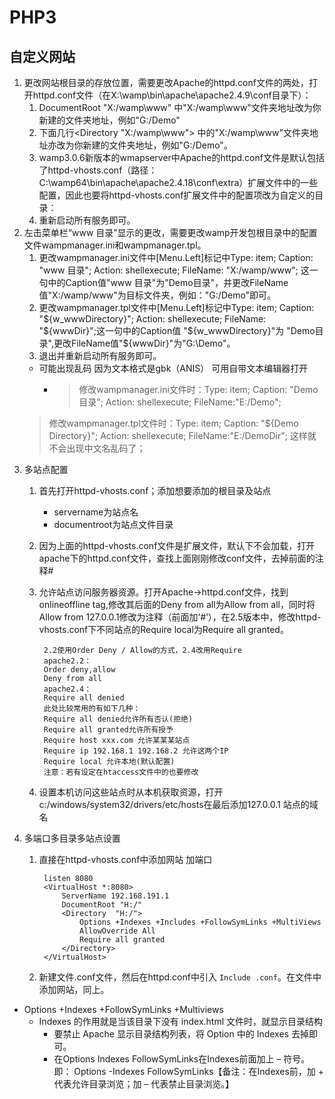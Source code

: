 # PHP3
## 自定义网站
1. 更改网站根目录的存放位置，需要更改Apache的httpd.conf文件的两处，打开httpd.conf文件（在X:\wamp\bin\apache\apache2.4.9\conf目录下）：
	1. DocumentRoot "X:/wamp\www" 中"X:/wamp\www"文件夹地址改为你新建的文件夹地址，例如"G:/Demo"
	2. 下面几行<Directory "X:/wamp\www"> 中的"X:/wamp\www"文件夹地址亦改为你新建的文件夹地址，例如"G:/Demo"。
	3. wamp3.0.6新版本的wmapserver中Apache的httpd.conf文件是默认包括了httpd-vhosts.conf（路径：C:\wamp64\bin\apache\apache2.4.18\conf\extra）扩展文件中的一些配置，因此也要将httpd-vhosts.conf扩展文件中的配置项改为自定义的目录：
	4. 重新启动所有服务即可。
2. 左击菜单栏“www 目录”显示的更改，需要更改wamp开发包根目录中的配置文件wampmanager.ini和wampmanager.tpl。
	1. 更改wampmanager.ini文件中[Menu.Left]标记中Type: item; Caption: "www 目录"; Action: shellexecute; FileName: "X:/wamp/www"; 这一句中的Caption值"www 目录"为"Demo目录"，并更改FileName值"X:/wamp/www"为目标文件夹，例如："G:/Demo"即可。
	2. 更改wampmanager.tpl文件中[Menu.Left]标记中Type: item; Caption: "${w_wwwDirectory}"; Action: shellexecute; FileName: "${wwwDir}";这一句中的Caption值 "${w_wwwDirectory}"为 "Demo目录",更改FileName值"${wwwDir}"为"G:\Demo"。
	3. 退出并重新启动所有服务即可。
	- 可能出现乱码 因为文本格式是gbk（ANIS） 可用自带文本编辑器打开
		- > 修改wampmanager.ini文件时：Type: item; Caption: "Demo 目录"; Action: shellexecute; FileName:"E:/Demo";
	> 修改wampmanager.tpl文件时：Type: item; Caption: "${Demo Directory}"; Action: shellexecute; FileName:"E:/DemoDir";
	> 这样就不会出现中文名乱码了；
3. 多站点配置
	1. 首先打开httpd-vhosts.conf；添加想要添加的根目录及站点
		-  servername为站点名
		-  documentroot为站点文件目录
	2. 因为上面的httpd-vhosts.conf文件是扩展文件，默认下不会加载，打开apache下的httpd.conf文件，查找上面刚刚修改conf文件，去掉前面的注释#
	3. 允许站点访问服务器资源。打开Apache->httpd.conf文件，找到onlineoffline tag,修改其后面的Deny from all为Allow from all，同时将Allow from 127.0.0.1修改为注释（前面加‘#’），在2.5版本中，修改httpd-vhosts.conf下不同站点的Require local为Require all granted。

			2.2使用Order Deny / Allow的方式，2.4改用Require
			apache2.2：
			Order deny,allow
			Deny from all
			apache2.4：
			Require all denied
			此处比较常用的有如下几种：
			Require all denied允许所有否认(拒绝)
			Require all granted允许所有授予
			Require host xxx.com 允许某某某站点
			Require ip 192.168.1 192.168.2 允许这两个IP
			Require local 允许本地(默认配置)
			注意：若有设定在htaccess文件中的也要修改

	4. 设置本机访问这些站点时从本机获取资源，打开c:/windows/system32/drivers/etc/hosts在最后添加127.0.0.1  站点的域名
4. 多端口多目录多站点设置
	1. 直接在httpd-vhosts.conf中添加网站 加端口
		
			listen 8080
			<VirtualHost *:8080>
				ServerName 192.168.191.1
				DocumentRoot "H:/"
				<Directory  "H:/">
					Options +Indexes +Includes +FollowSymLinks +MultiViews
					AllowOverride All
					Require all granted
				</Directory>
			</VirtualHost>
	2. 新建文件.conf文件，然后在httpd.conf中引入 `Include .conf`。在文件中添加网站，同上。



- Options +Indexes +FollowSymLinks +Multiviews
	- Indexes 的作用就是当该目录下没有 index.html 文件时，就显示目录结构
		- 要禁止 Apache 显示目录结构列表，将 Option 中的 Indexes 去掉即可。
		- 在Options Indexes FollowSymLinks在Indexes前面加上 – 符号。即： Options -Indexes FollowSymLinks【备注：在Indexes前，加 + 代表允许目录浏览；加 – 代表禁止目录浏览。】